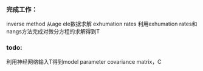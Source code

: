 ### 完成工作：
inverse method 从age ele数据求解 exhumation rates
利用exhumation rates和nangs方法完成对微分方程的求解得到T
### todo:
利用神经网络输入T得到model parameter covariance matrix，C
